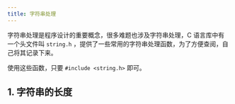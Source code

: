 ```yaml
---
title: 字符串处理
---
```


字符串处理是程序设计的重要概念，很多难题也涉及字符串处理，C 语言库中有一个头文件叫 `string.h` ，提供了一些常用的字符串处理函数，为了方便查阅，自己将其记录下来。

使用这些函数，只要 `#include <string.h>` 即可。

## 1. 字符串的长度

```c

```



